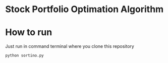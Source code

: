 # Stock Portfolio Optimation Algorithm
# How to run
Just run in command terminal where you clone this repository
```
python sortino.py
```
